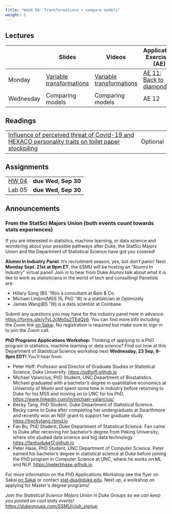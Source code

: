 ```yaml
---
title: "Week 06: Transformations + compare models"
weight: 5
---
```


<style>
table {
font-size: 18px;
}

</style>

## Lectures

|           | Slides                   | Videos | Application Exercises (AE) |
|-----------|--------------------------|--------|--------|
| Monday    | [Variable transformations](https://sta210-fa20.netlify.app/slides/11-transformations.html)| [Variable transformations](https://warpwire.duke.edu/w/J30EAA/) | [AE 11: Back to diamonds](https://sta210-fa20.netlify.app/appex/ae-11-diamonds-pt2.html)|
| Wednesday | Comparing models | Comparing models | AE 12|


## Readings

|            |   |
|------------|---|
| [Influence of perceived threat of Covid-19 and HEXACO personality traits on toilet paper stockpiling](https://journals.plos.org/plosone/article?id=10.1371/journal.pone.0234232#abstract0)  | Optional  |



## Assignments

|                        |   |
|------------------------|---|
| [HW 04](https://sta210-fa20.netlify.app/hw/hw-04.html)| **due Wed, Sep 30** |
| Lab 05         | **due Wed, Sep 30** |


## Announcements

### From the StatSci Majors Union (both events count towards stats experiences)

If you are interested in statistics, machine learning, or data science and wondering about your possible pathways after Duke, the StatSci Majors Union and the Department of Statistical Science have got you covered!
 
**Alumni In Industry Panel**:   It’s recruitment season, yes, but don’t panic! Next **Monday Sept. 21st at 9pm ET**, the SSMU will be hosting an "Alumni In Industry" virtual panel! Join in to hear from Duke Alumni talk about what it is like to work as statisticians in the world of tech and consulting! Panelists are:

- Hillary Song (BS '19)is a consultant at Bain & Co. 
- Michael Lindon(MSS 15, PhD '18) is a statistician at Optimizely
- James Wang(BS '19) is a data scientist at Coinbase.

Submit any questions you may have for the industry panel here in advance: https://forms.gle/vTyLJcMn5s2TEdQz6. You can find more info including the Zoom link [on Sakai](https://sakai.duke.edu).  No registration is required but make sure to sign in to join the Zoom call. 
 
 
**PhD Programs Applications Workshop:**  Thinking of applying to a PhD program in statistics, machine learning or data science?  Find out how at this Department of Statistical Science workshop  next **Wednesday, 23 Sep, 8-9pm EDT!** You'll hear from:

- Peter Hoff: Professor and Director of Graduate Studies in Statistical Science, Duke University.   https://pdhoff.github.io
- Michael Valancius, PhD Student, UNC Department of Biostatistics.  Michael graduated with a bachelor’s degree in quantitative economics at University of Miami and spent some time in industry before returning to Duke for his MSS and moving on to UNC for his PhD.   https://www.linkedin.com/in/michael-valancius/ 
- Becky Tang, PhD Student, Duke Department of Statistical Science. Becky came to Duke after completing her undergraduate at Swarthmore and recently won an NSF grant to support her graduate study. https://beckytang.rbind.io
- Fan Bu, PhD Student, Duke Department of Statistical Science. Fan came to Duke after receiving her bachelor’s degree from Peking University, where she studied data science and big data technology.
https://fanbuduke17.github.io
- Peter Hase, PhD Student, UNC Department of Computer Science. Peter earned his bachelor’s degree in statistical science at Duke before joining the PhD program in Computer Science at UNC, where he works on ML and NLP.  https://peterbhase.github.io 

For more information on the PhD Applications Workshop see the flyer on Sakai [on Sakai](https://sakai.duke.edu) or contact stat-dus@duke.edu. Next up, a workshop on applying for Master's degree programs!
 

*Join the Statistical Science Majors Union in Duke Groups so we can keep you posted on cool stats events! https://dukegroups.com/SSMU/club_signup*
 
 




